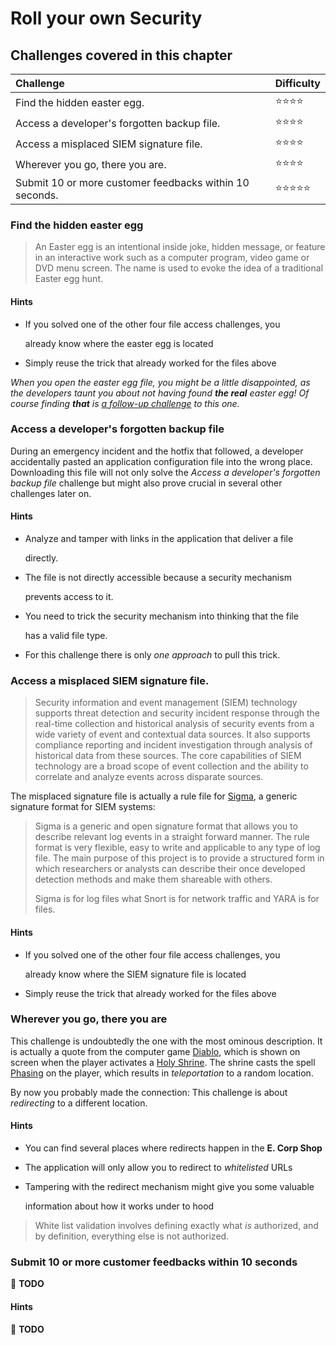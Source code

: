 # Roll your own Security

## Challenges covered in this chapter

| Challenge | Difficulty |
| :--- | :--- |
| Find the hidden easter egg. | ⭐⭐⭐⭐ |
| Access a developer's forgotten backup file. | ⭐⭐⭐⭐ |
| Access a misplaced SIEM signature file. | ⭐⭐⭐⭐ |
| Wherever you go, there you are. | ⭐⭐⭐⭐ |
| Submit 10 or more customer feedbacks within 10 seconds. | ⭐⭐⭐⭐⭐ |

### Find the hidden easter egg

> An Easter egg is an intentional inside joke, hidden message, or feature in an interactive work such as a computer program, video game or DVD menu screen. The name is used to evoke the idea of a traditional Easter egg hunt.

#### Hints

* If you solved one of the other four file access challenges, you

  already know where the easter egg is located

* Simply reuse the trick that already worked for the files above

_When you open the easter egg file, you might be a little disappointed, as the developers taunt you about not having found **the real** easter egg! Of course finding **that** is_ [_a follow-up challenge_](security-through-obscurity.md#apply-some-advanced-cryptanalysis-to-find-the-real-easter-egg) _to this one._

### Access a developer's forgotten backup file

During an emergency incident and the hotfix that followed, a developer accidentally pasted an application configuration file into the wrong place. Downloading this file will not only solve the _Access a developer's forgotten backup file_ challenge but might also prove crucial in several other challenges later on.

#### Hints

* Analyze and tamper with links in the application that deliver a file

  directly.

* The file is not directly accessible because a security mechanism

  prevents access to it.

* You need to trick the security mechanism into thinking that the file

  has a valid file type.

* For this challenge there is only _one approach_ to pull this trick.

### Access a misplaced SIEM signature file.

> Security information and event management \(SIEM\) technology supports threat detection and security incident response through the real-time collection and historical analysis of security events from a wide variety of event and contextual data sources. It also supports compliance reporting and incident investigation through analysis of historical data from these sources. The core capabilities of SIEM technology are a broad scope of event collection and the ability to correlate and analyze events across disparate sources.

The misplaced signature file is actually a rule file for [Sigma](https://github.com/Neo23x0/sigma), a generic signature format for SIEM systems:

> Sigma is a generic and open signature format that allows you to describe relevant log events in a straight forward manner. The rule format is very flexible, easy to write and applicable to any type of log file. The main purpose of this project is to provide a structured form in which researchers or analysts can describe their once developed detection methods and make them shareable with others.
>
> Sigma is for log files what Snort is for network traffic and YARA is for files.

#### Hints

* If you solved one of the other four file access challenges, you

  already know where the SIEM signature file is located

* Simply reuse the trick that already worked for the files above

### Wherever you go, there you are

This challenge is undoubtedly the one with the most ominous description. It is actually a quote from the computer game [Diablo](http://us.blizzard.com/en-us/games/legacy/), which is shown on screen when the player activates a [Holy Shrine](http://diablo.gamepedia.com/Shrines_%28Diablo_I%29). The shrine casts the spell [Phasing](http://diablo.gamepedia.com/Phasing_%28Diablo_I%29) on the player, which results in _teleportation_ to a random location.

By now you probably made the connection: This challenge is about _redirecting_ to a different location.

#### Hints

* You can find several places where redirects happen in the **E. Corp Shop**
* The application will only allow you to redirect to _whitelisted_ URLs
* Tampering with the redirect mechanism might give you some valuable

  information about how it works under to hood

> White list validation involves defining exactly what _is_ authorized, and by definition, everything else is not authorized.

### Submit 10 or more customer feedbacks within 10 seconds

 🔧 **TODO**

#### Hints

 🔧 **TODO**

